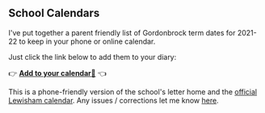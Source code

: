 ## School Calendars

I've put together a parent friendly list of  Gordonbrock term dates for 2021-22 to keep in your phone or online calendar.  

Just click the link below to add them to your diary: 

👉 **[Add to your calendar📆](school-holidays.ics)** 👈


This is a phone-friendly version of the school's letter home and the [official Lewisham calendar](https://lewisham.gov.uk/myservices/education/schools/term-dates/term-dates-21-22). Any issues / corrections let me know [here](https://github.com/andylynch/calendars/issues/new).


